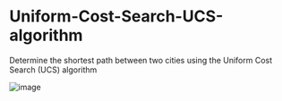 # Uniform-Cost-Search-UCS-algorithm
Determine the shortest path between two cities using the Uniform Cost Search (UCS) algorithm

![image](https://user-images.githubusercontent.com/56829407/166926171-245282c3-a835-4ad3-85df-0a03d902366d.png)
